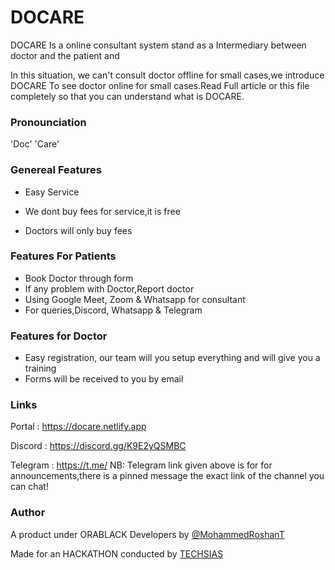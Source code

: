 # DOCARE

DOCARE Is a online consultant system stand as a Intermediary between doctor and the patient and 

In this situation, we can't consult doctor offline for small cases,we introduce DOCARE To  see doctor online for small cases.Read Full article or this file completely so that you can understand what is DOCARE.

### Pronounciation
'Doc' 'Care'

### Genereal Features

- Easy Service

- We dont buy fees for service,it is free

- Doctors will only buy fees

### Features For Patients

- Book Doctor through form
- If any problem with Doctor,Report doctor
- Using Google Meet, Zoom & Whatsapp for consultant
- For queries,Discord, Whatsapp & Telegram


### Features for Doctor

- Easy registration, our team will you setup everything and will give you a training
- Forms will be received to you by email


### Links

Portal   : https://docare.netlify.app
 
Discord  : https://discord.gg/K9E2yQSMBC

Telegram : https://t.me/
NB: Telegram link given above is for for announcements,there is a pinned message the exact link of the channel you can chat!
### Author

A product under ORABLACK Developers by 
<a href="https://github.com/MohammedRoshanT">@MohammedRoshanT</a>

Made for an HACKATHON conducted by <a href="https://github.com/techsias">TECHSIAS</a>

